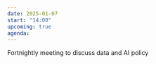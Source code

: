 ```yaml
---
date: 2025-01-07
start: "14:00"
upcoming: true
agenda: 
--- 
```

Fortnightly meeting to discuss data and AI policy